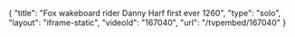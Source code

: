 {
    "title": "Fox wakeboard rider Danny Harf first ever 1260",
    "type": "solo",
    "layout": "iframe-static",
    "videoId": "167040",
    "url": "\/tvpembed\/167040"
}
